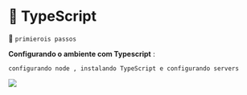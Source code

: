 # :key: TypeScript


:mag_right:  ```primierois passos ```

**Configurando o ambiente com Typescript** :

```
configurando node , instalando TypeScript e configurando servers 
```

<img src="https://img.shields.io/badge/STATUS-EM%20DESENVOLVIMENTO-blue">
